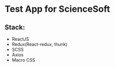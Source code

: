 # Test App for ScienceSoft

## Stack:

<ul>
  <li>ReactJS</li>
  <li>Redux(React-redux, thunk)</li>
  <li>SCSS</li>
  <li>Axios</li>
  <li>Macro CSS</li>
</ul>
